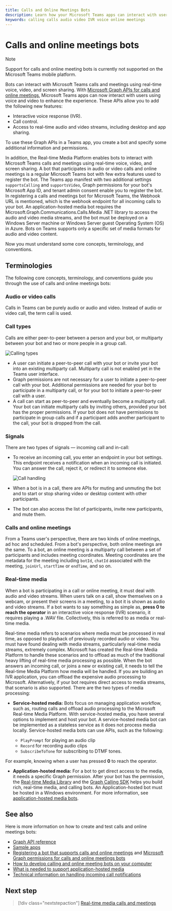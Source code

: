 ```yaml
---
title: Calls and Online Meetings Bots
description: Learn how your Microsoft Teams apps can interact with users using voice and video using Microsoft Graph APIs for calls and online meetings.
keywords: calling calls audio video IVR voice online meetings
---
```


# Calls and online meetings bots

> [!NOTE]
> Support for calls and online meeting bots is currently not supported on the Microsoft Teams mobile platform.

Bots can interact with Microsoft Teams calls and meetings using real-time voice, video, and screen sharing. With [Microsoft Graph APIs for calls and online meetings](/graph/api/resources/communications-api-overview?view=graph-rest-beta&preserve-view=true), Microsoft Teams apps can now interact with users using voice and video to enhance the experience. These APIs allow you to add the following new features:

* Interactive voice response (IVR).
* Call control.
* Access to real-time audio and video streams, including desktop and app sharing.

To use these Graph APIs in a Teams app, you create a bot and specify some additional information and permissions. 

In addition, the Real-time Media Platform enables bots to interact with Microsoft Teams calls and meetings using real-time voice, video, and screen sharing. A bot that participates in audio or video calls and online meetings is a regular Microsoft Teams bot with few extra features used to register the bot. The Teams app manifest with two additional settings `supportsCalling` and `supportsVideo`, Graph permissions for your bot's Microsoft App ID, and tenant admin consent enable you to register the bot. In registering a calls and meetings bot for Microsoft Teams, the Webhook URL is mentioned, which is the webhook endpoint for all incoming calls to your bot. An application-hosted media bot requires the Microsoft.Graph.Communications.Calls.Media .NET library to access the audio and video media streams, and the bot must be deployed on a Windows Server machine or Windows Server guest Operating System (OS) in Azure. Bots on Teams supports only a specific set of media formats for audio and video content.

Now you must understand some core concepts, terminology, and conventions.

## Terminologies

The following core concepts, terminology, and conventions guide you through the use of calls and online meetings bots:

### Audio or video calls

Calls in Teams can be purely audio or audio and video. Instead of audio or video call, the term call is used.

### Call types

Calls are either peer-to-peer between a person and your bot, or multiparty between your bot and two or more people in a group call.

![Calling types](~/assets/images/calls-and-meetings/call-types.png)

* A user can initiate a peer-to-peer call with your bot or invite your bot into an existing multiparty call. Multiparty call is not enabled yet in the Teams user interface.
* Graph permissions are not necessary for a user to initiate a peer-to-peer call with your bot. Additional permissions are needed for your bot to participate in a multiparty call, or for your bot to initiate a peer-to-peer call with a user.
* A call can start as peer-to-peer and eventually become a multiparty call. Your bot can initiate multiparty calls by inviting others, provided your bot has the proper permissions. If your bot does not have permissions to participate in group calls and if a participant adds another participant to the call, your bot is dropped from the call.

### Signals

There are two types of signals — incoming call and in-call:

* To receive an incoming call, you enter an endpoint in your bot settings. This endpoint receives a notification when an incoming call is initiated. You can answer the call, reject it, or redirect it to someone else.

    ![Call handling](~/assets/images/calls-and-meetings/call-handling.png)

* When a bot is in a call, there are APIs for muting and unmuting the bot and to start or stop sharing video or desktop content with other participants.
* The bot can also access the list of participants, invite new participants, and mute them.

### Calls and online meetings

From a Teams user's perspective, there are two kinds of online meetings, ad hoc and scheduled. From a bot's perspective, both online meetings are the same. To a bot, an online meeting is a multiparty call between a set of participants and includes meeting coordinates. Meeting coordinates are the metadata for the meeting including `botId`, `chatId` associated with the meeting, `joinUrl`, `startTime` or `endTime`, and so on.

### Real-time media

When a bot is participating in a call or online meeting, it must deal with audio and video streams. When users talk on a call, show themselves on a webcam, or present their screens in a meeting, to a bot it is shown as audio and video streams. If a bot wants to say something as simple as, **press 0 to reach the operator** in an interactive voice response (IVR) scenario, it requires playing a .WAV file. Collectively, this is referred to as media or real-time media.

Real-time media refers to scenarios where media must be processed in real time, as opposed to playback of previously recorded audio or video. You must have found dealing with media streams, particularly real-time media streams, extremely complex. Microsoft has created the Real-time Media Platform to handle these scenarios and to offload as much of the traditional heavy lifting of real-time media processing as possible. When the bot answers an incoming call, or joins a new or existing call, it needs to tell the Real-time Media Platform how media will be handled. If you are building an IVR application, you can offload the expensive audio processing to Microsoft. Alternatively, if your bot requires direct access to media streams, that scenario is also supported. There are the two types of media processing:

* **Service-hosted media:** Bots focus on managing application workflow, such as, routing calls and offload audio processing to the Microsoft Real-time Media Platform. With service-hosted media, you have several options to implement and host your bot. A service-hosted media bot can be implemented as a stateless service as it does not process media locally. Service-hosted media bots can use APIs, such as the following:

    * `PlayPrompt` for playing an audio clip
    * `Record` for recording audio clips
    * `SubscribeToTone` for subscribing to DTMF tones.

For example, knowing when a user has pressed **0** to reach the operator.

* **Application-hosted media:** For a bot to get direct access to the media, it needs a specific Graph permission. After your bot has the permission, the [Real-time Media Library](https://www.nuget.org/packages/Microsoft.Graph.Communications.Calls.Media/) and the [Graph Calling SDK](https://microsoftgraph.github.io/microsoft-graph-comms-samples/docs/articles/index.html#graph-calling-sdk-and-stateful-client-builder) helps you build rich, real-time media, and calling bots. An Application-hosted bot must be hosted in a Windows environment. For more information, see [application-hosted media bots](./requirements-considerations-application-hosted-media-bots.md).

## See also

Here is more information on how to create and test calls and online meetings bots:

* [Graph API reference](/graph/api/resources/communications-api-overview?view=graph-rest-beta&preserve-view=true)
* [Sample apps](https://github.com/microsoftgraph/microsoft-graph-comms-samples)
* [Registering a bot that supports calls and online meetings](./registering-calling-bot.md) and [Microsoft Graph permissions for calls and online meetings bots](./registering-calling-bot.md#add-graph-permissions)
* [How to develop calling and online meeting bots on your computer](./debugging-local-testing-calling-meeting-bots.md)
* [What is needed to support application-hosted media](./requirements-considerations-application-hosted-media-bots.md)
* [Technical information on handling incoming call notifications](./call-notifications.md)

## Next step

> [!div class="nextstepaction"]
> [Real-time media calls and meetings](~/bots/calls-and-meetings/real-time-media-concepts.md)
